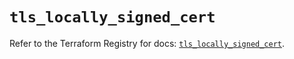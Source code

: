 # `tls_locally_signed_cert`

Refer to the Terraform Registry for docs: [`tls_locally_signed_cert`](https://registry.terraform.io/providers/hashicorp/tls/4.1.0/docs/resources/locally_signed_cert).
